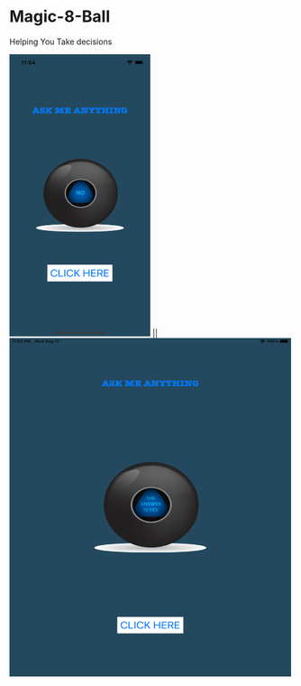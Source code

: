 # Magic-8-Ball
 Helping You Take decisions
 
 <img src="Documentation/iPhone.png" width="250" height="500"> || <img src="Documentation/iPad.png" width="500" height="600"> 
